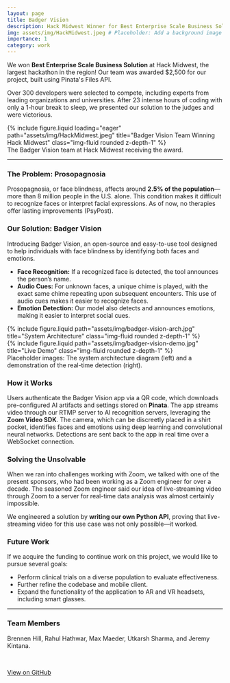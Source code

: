 ```yaml
---
layout: page
title: Badger Vision
description: Hack Midwest Winner for Best Enterprise Scale Business Solution
img: assets/img/HackMidwest.jpeg # Placeholder: Add a background image for the portfolio page
importance: 1
category: work
---
```


We won **Best Enterprise Scale Business Solution** at Hack Midwest, the largest hackathon in the region! Our team was awarded $2,500 for our project, built using Pinata's Files API.

Over 300 developers were selected to compete, including experts from leading organizations and universities. After 23 intense hours of coding with only a 1-hour break to sleep, we presented our solution to the judges and were victorious.

<div class="row">
    <div class="col-sm mt-3 mt-md-0">
        {% include figure.liquid loading="eager" path="assets/img/HackMidwest.jpeg" title="Badger Vision Team Winning Hack Midwest" class="img-fluid rounded z-depth-1" %}
    </div>
</div>
<div class="caption">
    The Badger Vision team at Hack Midwest receiving the award.
</div>

---

### The Problem: Prosopagnosia

Prosopagnosia, or face blindness, affects around **2.5% of the population**—more than 8 million people in the U.S. alone. This condition makes it difficult to recognize faces or interpret facial expressions. As of now, no therapies offer lasting improvements (PsyPost).

### Our Solution: Badger Vision

Introducing Badger Vision, an open-source and easy-to-use tool designed to help individuals with face blindness by identifying both faces and emotions.

- **Face Recognition:** If a recognized face is detected, the tool announces the person’s name.
- **Audio Cues:** For unknown faces, a unique chime is played, with the exact same chime repeating upon subsequent encounters. This use of audio cues makes it easier to recognize faces.
- **Emotion Detection:** Our model also detects and announces emotions, making it easier to interpret social cues.

<div class="row justify-content-sm-center">
    <div class="col-sm-8 mt-3 mt-md-0">
        {% include figure.liquid path="assets/img/badger-vision-arch.jpg" title="System Architecture" class="img-fluid rounded z-depth-1" %}
    </div>
    <div class="col-sm-4 mt-3 mt-md-0">
        {% include figure.liquid path="assets/img/badger-vision-demo.jpg" title="Live Demo" class="img-fluid rounded z-depth-1" %}
    </div>
</div>
<div class="caption">
    Placeholder images: The system architecture diagram (left) and a demonstration of the real-time detection (right).
</div>

### How it Works

Users authenticate the Badger Vision app via a QR code, which downloads pre-configured AI artifacts and settings stored on **Pinata**. The app streams video through our RTMP server to AI recognition servers, leveraging the **Zoom Video SDK**. The camera, which can be discreetly placed in a shirt pocket, identifies faces and emotions using deep learning and convolutional neural networks. Detections are sent back to the app in real time over a WebSocket connection.

### Solving the Unsolvable

When we ran into challenges working with Zoom, we talked with one of the present sponsors, who had been working as a Zoom engineer for over a decade. The seasoned Zoom engineer said our idea of live-streaming video through Zoom to a server for real-time data analysis was almost certainly impossible.

We engineered a solution by **writing our own Python API**, proving that live-streaming video for this use case was not only possible—it worked.

### Future Work

If we acquire the funding to continue work on this project, we would like to pursue several goals:

- Perform clinical trials on a diverse population to evaluate effectiveness.
- Further refine the codebase and mobile client.
- Expand the functionality of the application to AR and VR headsets, including smart glasses.

---

### Team Members

Brennen Hill, Rahul Hathwar, Max Maeder, Utkarsh Sharma, and Jeremy Kintana.

<br>

<a href="https://github.com/Bell-Herald/BadgerVision" class="btn btn-primary btn-lg" role="button" target="_blank" rel="noopener noreferrer">View on GitHub</a>
